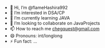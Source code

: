 - 👋 Hi, I’m @flameHashira992
- 👀 I’m interested in DSA/CP
- 🌱 I’m currently learning JAVA
- 💞️ I’m looking to collaborate on JavaProjects
- 📫 How to reach me chegquest@gmail.com
- 😄 Pronouns: int/longlong
- ⚡ Fun fact: ...

<!---
flameHashira992/flameHashira992 is a ✨ special ✨ repository because its `README.md` (this file) appears on your GitHub profile.
You can click the Preview link to take a look at your changes.
--->
